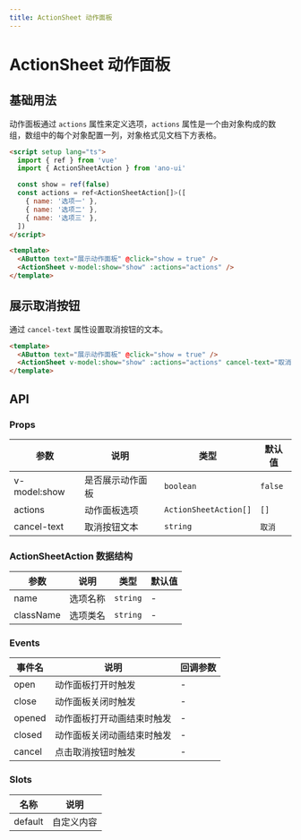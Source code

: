 ```yaml
---
title: ActionSheet 动作面板
---
```


# ActionSheet 动作面板

## 基础用法

动作面板通过 `actions` 属性来定义选项，`actions` 属性是一个由对象构成的数组，数组中的每个对象配置一列，对象格式见文档下方表格。

```html
<script setup lang="ts">
  import { ref } from 'vue'
  import { ActionSheetAction } from 'ano-ui'

  const show = ref(false)
  const actions = ref<ActionSheetAction[]>([
    { name: '选项一' },
    { name: '选项二' },
    { name: '选项三' },
  ])
</script>

<template>
  <AButton text="展示动作面板" @click="show = true" />
  <ActionSheet v-model:show="show" :actions="actions" />
</template>
```

## 展示取消按钮

通过 `cancel-text` 属性设置取消按钮的文本。

```html
<template>
  <AButton text="展示动作面板" @click="show = true" />
  <ActionSheet v-model:show="show" :actions="actions" cancel-text="取消" />
</template>
```

## API

### Props

| 参数 | 说明 | 类型 | 默认值 |
| --- | --- | --- | --- |
| v-model:show | 是否展示动作面板 | `boolean` | `false` |
| actions | 动作面板选项 | `ActionSheetAction[]` | `[]` |
| cancel-text | 取消按钮文本 | `string` | `取消` |

### ActionSheetAction 数据结构

| 参数 | 说明 | 类型 | 默认值 |
| --- | --- | --- | --- |
| name | 选项名称 | `string` | - |
| className | 选项类名 | `string` | - |

### Events

| 事件名 | 说明 | 回调参数 |
| --- | --- | --- |
| open | 动作面板打开时触发 | - |
| close | 动作面板关闭时触发 | - |
| opened | 动作面板打开动画结束时触发 | - |
| closed | 动作面板关闭动画结束时触发 | - |
| cancel | 点击取消按钮时触发 | - |

### Slots

| 名称 | 说明 |
| --- | --- |
| default | 自定义内容 |
